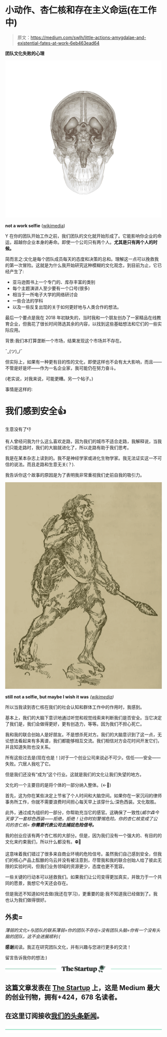 # 小动作、杏仁核和存在主义命运(在工作中)

> 原文：<https://medium.com/swlh/little-actions-amygdalae-and-existential-fates-at-work-6eb463ead64>

**团队文化失败的心理**

![](img/3e4e6c6e42c471aa127eefeb1ec11ebe.png)

**not a work selfie** ([wikimedia](https://commons.wikimedia.org/wiki/File:Amygdala.gif))

Y 在你的团队开始工作之前，我们团队的文化就开始形成了。它能影响你企业的命运，超越你企业本身的寿命。即使一个公司只有两个人。**尤其是只有两个人的时候。**

简而言之:文化是每个团队成员每天的态度和决策的总和。理解这一点可以挽救我的第一次冒险。这就是为什么我开始研究这种模糊的文化观念，到目前为止，它已经产生了:

*   亚马逊图书上一个专门的、库存丰富的类别
*   每个主题演讲人至少要有一个口号(很多)
*   相当于一所电子大学的网络研讨会
*   一些合法的学科
*   以及一些反复出现的关于如何更好地与人类合作的想法。

最后一个要点是我在 2018 年初缺失的，当时我和一个朋友创办了一家精品在线教育企业，但我花了很长时间筛选其余的内容，以找到这些基础想法和它们的一些实际应用。

背景:我们本打算垄断一个市场，结果发现这个市场并不存在。

¯\_(ツ)_/¯

但实际上，如果有一种更有目的性的文化，即使这样也不会有太大影响，而且——不管是好是坏——作为一名企业家，我可能仍在努力奋斗。

(老实说，对我来说，可能更糟。另一个帖子。)

事情是这样的:

# 我们感到安全👍
生意没有了👎

有人曾经问我为什么这么喜欢走路，因为我们的城市不适合走路，我解释说，当我们只能走路时，我们的大脑就进化了，所以走路有助于我们思考。

我是在某本杂志上读到的。我不是神经学家或进化生物学家。我无法证实这一不可信的说法。而且走路和生意无关(？).

我告诉你这个故事的原因是为了表明我非常重视我们史前自我的吸引力。

![](img/386f4fc7e2ef034ace22d7a30b9b76e5.png)

**still not a selfie, but maybe I wish it was** *(*[*wikimedia*](https://upload.wikimedia.org/wikipedia/commons/3/3c/Caveman_8.jpg)*)*

所以当我读到杏仁核在我们的社会认知和群体工作中的作用时，我感到。

基本上，我们的大脑下意识地通过听觉和视觉线索来判断我们是否安全。当它决定了我们是，我们会做得更好，更有创造力，等等。因为我们不担心死亡。

我和我的联合创始人是好朋友。不是想杀死对方。我们的大脑意识到了这一点，无论想法看起来有多离谱，我们都能够相互交流。我们相信对方会花时间开发它们，并且知道失败也没关系。

所有这些过去是(现在也是！)对于一个创业公司来说必不可少。信任——安全——失败。穴居人我吃了它。

但是我们还没有“成为”这个行业。这就是我们的文化让我们失望的地方。

文化的一个主要目的是将个体的一部分纳入整体。(←🔑)

首先，这为你在某些决定上节省了个人时间和大脑空间。如果你在一家沉闷的律师事务所工作，你就不需要浪费时间担心每天早上该穿什么:深色西装。文化取胜。

此外，通过成为组织的一部分，你帮助充当它的感官。这确保了一致性(*威尔森今天穿了一套棕色西装——拒绝，拒绝！让你时刻警惕危险。你的杏仁核变成了公司的杏仁核= **你需要代表公司去捕捉危险信号。***

我的创业应该有两个杏仁核的大部分。但是，因为我们没有一个强大的、有目的的文化来约束我们，所以什么都没有。⛔🧠

这意味着我们错过了很多来自商业环境的危险信号。虽然我们自己感到安全，但我们的核心产品上酝酿的乌云并没有被注意到，尽管我和我的联合创始人给了彼此无限的实验时间，但我们业务领域的资源更少，态度也更不宽容。

一些关键的行动本可以拯救我们。如果我们让公司变得更加真实，并致力于一个共同的愿景，我想它今天还会存在。

但是我还不知道如何去做(我还在学习)，更重要的是:我不知道我已经做到了。我也认为我们做得很好。

## 外卖=

*薄弱的文化=与团队的联系薄弱=你的团队不存在=没有团队头脑=你有一个没有头脑的团队，这不会进展顺利:(*

**感谢**阅读。我正在研究团队文化，并有兴趣与您进行更多的交流！

留言告诉我你的想法:)

[![](img/308a8d84fb9b2fab43d66c117fcc4bb4.png)](https://medium.com/swlh)

## 这篇文章发表在 [The Startup](https://medium.com/swlh) 上，这是 Medium 最大的创业刊物，拥有+424，678 名读者。

## 在这里订阅接收[我们的头条新闻](https://growthsupply.com/the-startup-newsletter/)。

[![](img/b0164736ea17a63403e660de5dedf91a.png)](https://medium.com/swlh)
